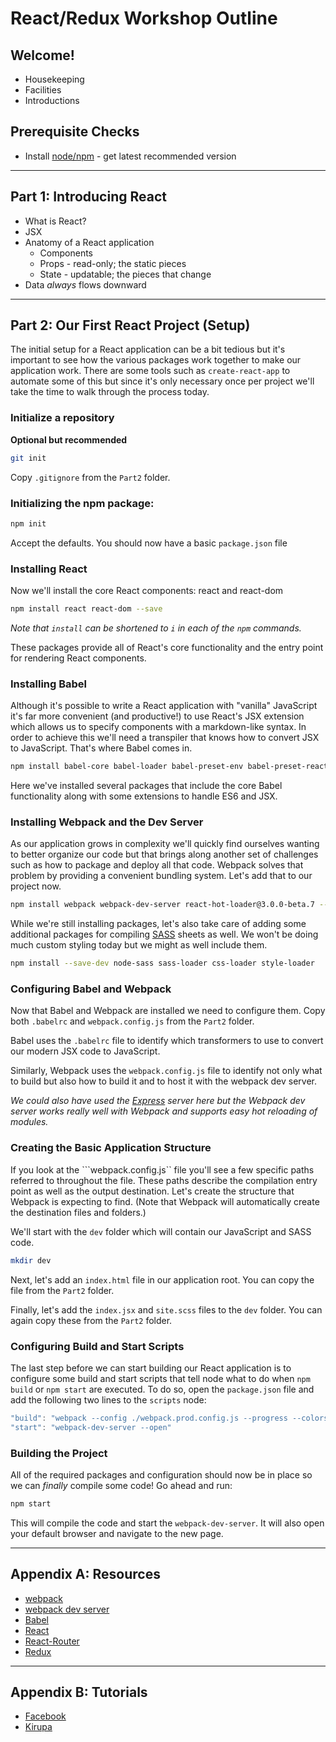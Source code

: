 # React/Redux Workshop Outline

## Welcome!

* Housekeeping
* Facilities
* Introductions

## Prerequisite Checks

* Install [node/npm](https://nodejs.org/en/download/) - get latest recommended version

<hr />

## Part 1: Introducing React

* What is React?
* JSX
* Anatomy of a React application
    * Components
    * Props - read-only; the static pieces
    * State - updatable; the pieces that change
* Data *always* flows downward

<hr />

## Part 2: Our First React Project (Setup)

The initial setup for a React application can be a bit tedious but it's important to see how the various packages work together to make our application work. There are some tools such as ```create-react-app``` to automate some of this but since it's only necessary once per project we'll take the time to walk through the process today.

### Initialize a repository

**Optional but recommended**

```bash
git init
```

Copy ```.gitignore``` from the ```Part2``` folder.

### Initializing the npm package:

```bash
npm init
```

Accept the defaults. You should now have a basic ```package.json``` file

### Installing React

Now we'll install the core React components: react and react-dom

```bash
npm install react react-dom --save
```

*Note that ```install``` can be shortened to ```i``` in each of the ```npm``` commands.*

These packages provide all of React's core functionality and the entry point for rendering React components.

### Installing Babel

Although it's possible to write a React application with "vanilla" JavaScript it's far more convenient (and productive!) to use React's JSX extension which allows us to specify components with a markdown-like syntax. In order to achieve this we'll need a transpiler that knows how to convert JSX to JavaScript. That's where Babel comes in.

```bash
npm install babel-core babel-loader babel-preset-env babel-preset-react babel-preset-stage-2 css-loader  --save
```

Here we've installed several packages that include the core Babel functionality along with some extensions to handle ES6 and JSX.

### Installing Webpack and the Dev Server

As our application grows in complexity we'll quickly find ourselves wanting to better organize our code but that brings along another set of challenges such as how to package and deploy all that code. Webpack solves that problem by providing a convenient bundling system. Let's add that to our project now.

```bash
npm install webpack webpack-dev-server react-hot-loader@3.0.0-beta.7 --save
```

While we're still installing packages, let's also take care of adding some additional packages for compiling [SASS](http://sass-lang.com) sheets as well. We won't be doing much custom styling today but we might as well include them.

```bash
npm install --save-dev node-sass sass-loader css-loader style-loader
```

### Configuring Babel and Webpack

Now that Babel and Webpack are installed we need to configure them. Copy both ```.babelrc``` and ```webpack.config.js``` from the ```Part2``` folder.

Babel uses the ```.babelrc``` file to identify which transformers to use to convert our modern JSX code to JavaScript.

Similarly, Webpack uses the ```webpack.config.js``` file to identify not only what to build but also how to build it and to host it with the webpack dev server.

*We could also have used the [Express](http://expressjs.com/) server here but the Webpack dev server works really well with Webpack and supports easy hot reloading of modules.* 

### Creating the Basic Application Structure

If you look at the ```webpack.config.js`` file you'll see a few specific paths referred to throughout the file. These paths describe the compilation entry point as well as the output destination. Let's create the structure that Webpack is expecting to find. (Note that Webpack will automatically create the destination files and folders.)

We'll start with the ```dev``` folder which will contain our JavaScript and SASS code.

```bash
mkdir dev
```

Next, let's add an ```index.html``` file in our application root. You can copy the file from the ```Part2``` folder.

Finally, let's add the ```index.jsx``` and ```site.scss``` files to the ```dev``` folder. You can again copy these from the ```Part2``` folder.

### Configuring Build and Start Scripts

The last step before we can start building our React application is to configure some build and start scripts that tell node what to do when ```npm build``` or ```npm start``` are executed. To do so, open the ```package.json``` file and add the following two lines to the ```scripts``` node:

```javascript
"build": "webpack --config ./webpack.prod.config.js --progress --colors",
"start": "webpack-dev-server --open"
```

### Building the Project

All of the required packages and configuration should now be in place so we can *finally* compile some code! Go ahead and run:

```bash
npm start
```

This will compile the code and start the ```webpack-dev-server```. It will also open your default browser and navigate to the new page.

<hr />

## Appendix A: Resources

* [webpack](https://webpack.github.io/)
* [webpack dev server](https://webpack.github.io/docs/webpack-dev-server.html)
* [Babel](https://babeljs.io/)
* [React](https://facebook.github.io/react/)
* [React-Router](https://reacttraining.com/react-router/)
* [Redux](http://redux.js.org/)

<hr />

## Appendix B: Tutorials

* [Facebook](https://facebook.github.io/react/tutorial/tutorial.html)
* [Kirupa](https://www.kirupa.com/react/)